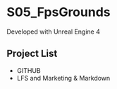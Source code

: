 # S05_FpsGrounds

Developed with Unreal Engine 4

## Project List
 * GITHUB 
 * LFS and Marketing & Markdown
